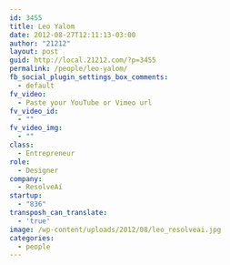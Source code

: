 ```yaml
---
id: 3455
title: Leo Yalom
date: 2012-08-27T12:11:13-03:00
author: "21212"
layout: post
guid: http://local.21212.com/?p=3455
permalink: /people/leo-yalom/
fb_social_plugin_settings_box_comments:
  - default
fv_video:
  - Paste your YouTube or Vimeo url
fv_video_id:
  - ""
fv_video_img:
  - ""
class:
  - Entrepreneur
role:
  - Designer
company:
  - ResolveAí
startup:
  - "836"
transposh_can_translate:
  - 'true'
image: /wp-content/uploads/2012/08/leo_resolveai.jpg
categories:
  - people
---
```

